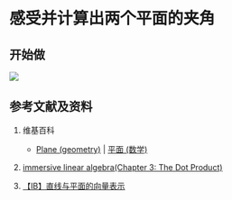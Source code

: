 # 感受并计算出两个平面的夹角

## 开始做

![](/images/线性代数/用向量表达空间解析几何中的线和面等/感受并计算出两个平面的夹角/1a1.jpg)


## 参考文献及资料

1. 维基百科
	- [Plane (geometry)](https://en.wikipedia.org/wiki/Plane_(geometry)) | [平面 (数学)](https://zh.wikipedia.org/wiki/%E5%B9%B3%E9%9D%A2_(%E6%95%B0%E5%AD%A6)) 
	
2. [immersive linear algebra(Chapter 3: The Dot Product)](http://immersivemath.com/ila/ch03_dotproduct/ch03.html)
3. [【IB】直线与平面的向量表示](https://zhuanlan.zhihu.com/p/73397884)